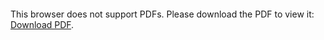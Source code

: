 <object data="christ-in-song/CIS1908pdfs/921.pdf" type="application/pdf" width="100%" height="1024px">
    <embed src="christ-in-song/CIS1908pdfs/921.pdf">
        <p>This browser does not support PDFs. Please download the PDF to view it: <a href="christ-in-song/CIS1908pdfs/921.pdf">Download PDF</a>.</p>
    </embed>
</object>
